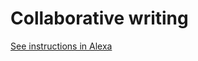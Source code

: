 # Collaborative writing

[See instructions in Alexa](https://alexa.bitmaker.co/cohorts/67/assignments/2021/)
